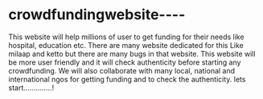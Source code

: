 # crowdfundingwebsite----
This website will help millions of user to get funding for their needs like hospital, education etc. There are many website dedicated for this Like milaap and ketto but there are many bugs in that website. This website will be more user friendly and it will check authenticity before starting any crowdfunding. We will also collaborate with many local, national and international ngos for getting funding and to check the authenticity. lets start..............!







































































































































 
